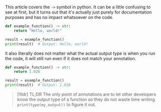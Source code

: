 This article covers the `->` symbol in python. It can be a little confusing to see at first, but it turns out that it's actually just purely for documentation purposes and has no impact whatsoever on the code.
```python
def example_function() -> str:
    return "Hello, world!"

result = example_function()
print(result)  # Output: Hello, world!
```

it also literally does not matter what the actual output type is when you run the code, it will still run even if it does not match your annotation.
```python
def example_function() -> str:
    return 1.026

result = example_function()
print(result)  # Output: 1.026
```

>[!tldr] TL;DR
>The only point of annotations are to let other developers know the output type of a function so they do not waste time writing `print(type(my_output))` to figure it out.

